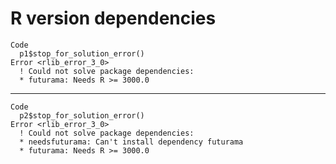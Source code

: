 # R version dependencies

    Code
      p1$stop_for_solution_error()
    Error <rlib_error_3_0>
      ! Could not solve package dependencies:
      * futurama: Needs R >= 3000.0

---

    Code
      p2$stop_for_solution_error()
    Error <rlib_error_3_0>
      ! Could not solve package dependencies:
      * needsfuturama: Can't install dependency futurama
      * futurama: Needs R >= 3000.0

